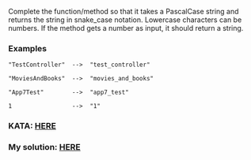 ﻿Complete the function/method so that it takes a PascalCase string and returns the string in snake_case notation. Lowercase characters can be numbers. If the method gets a number as input, it should return a string.

### Examples
```
"TestController"  -->  "test_controller"

"MoviesAndBooks"  -->  "movies_and_books"

"App7Test"        -->  "app7_test"

1                 -->  "1"
```

### KATA: [HERE](https://www.codewars.com/kata/529b418d533b76924600085d/train/csharp)
### My solution: [HERE](https://www.codewars.com/kata/reviews/5a06ba92cdccdd419c0010c3/groups/623f5e115237e20001e941bc)